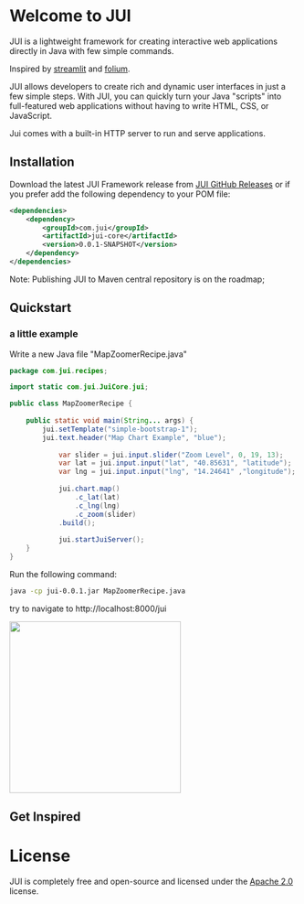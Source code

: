 # Welcome to JUI
JUI is a lightweight framework for creating interactive web applications directly in Java with few simple commands.

Inspired by [streamlit](https://github.com/streamlit/streamlit) and [folium](https://github.com/python-visualization/folium).

JUI allows developers to create rich and dynamic user interfaces in just a few simple steps. With JUI, you can quickly turn your Java "scripts" into full-featured web applications without having to write HTML, CSS, or JavaScript.

Jui comes with a built-in HTTP server to run and serve applications.

## Installation

Download the latest JUI Framework release from [JUI GitHub Releases](https://github.com/mwzero/jui/releases) or if you prefer add the following dependency to your POM file:

```xml
<dependencies>
	<dependency>
		<groupId>com.jui</groupId>
		<artifactId>jui-core</artifactId>
		<version>0.0.1-SNAPSHOT</version>
	</dependency>
</dependencies>
```

Note: Publishing JUI to Maven central repository is on the roadmap; 

## Quickstart

### a little example

Write a new Java file "MapZoomerRecipe.java"

```java
package com.jui.recipes;

import static com.jui.JuiCore.jui;

public class MapZoomerRecipe {
	
	public static void main(String... args) {
		jui.setTemplate("simple-bootstrap-1");
		jui.text.header("Map Chart Example", "blue");
    	
	    	var slider = jui.input.slider("Zoom Level", 0, 19, 13);
	    	var lat = jui.input.input("lat", "40.85631", "latitude");
	    	var lng = jui.input.input("lng", "14.24641" ,"longitude");
	    	
	    	jui.chart.map()
				.c_lat(lat)
				.c_lng(lng)
				.c_zoom(slider)
			.build();
	    	
	    	jui.startJuiServer();
	}
}
```

Run the following command:

```sh
java -cp jui-0.0.1.jar MapZoomerRecipe.java
```

try to navigate to http://localhost:8000/jui

<img src="https://raw.githubusercontent.com/mwzero/jui/main/assets/images/little-example.gif" width="300">

## Get Inspired

# License
JUI is completely free and open-source and licensed under the [Apache 2.0](https://www.apache.org/licenses/LICENSE-2.0) license.
